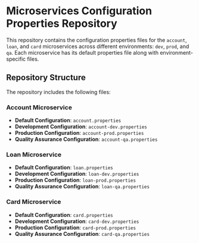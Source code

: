 # Microservices Configuration Properties Repository

This repository contains the configuration properties files for the `account`, `loan`, and `card` microservices across different environments: `dev`, `prod`, and `qa`. Each microservice has its default properties file along with environment-specific files.

## Repository Structure

The repository includes the following files:

### Account Microservice
- **Default Configuration**: `account.properties`
- **Development Configuration**: `account-dev.properties`
- **Production Configuration**: `account-prod.properties`
- **Quality Assurance Configuration**: `account-qa.properties`

### Loan Microservice
- **Default Configuration**: `loan.properties`
- **Development Configuration**: `loan-dev.properties`
- **Production Configuration**: `loan-prod.properties`
- **Quality Assurance Configuration**: `loan-qa.properties`

### Card Microservice
- **Default Configuration**: `card.properties`
- **Development Configuration**: `card-dev.properties`
- **Production Configuration**: `card-prod.properties`
- **Quality Assurance Configuration**: `card-qa.properties`
